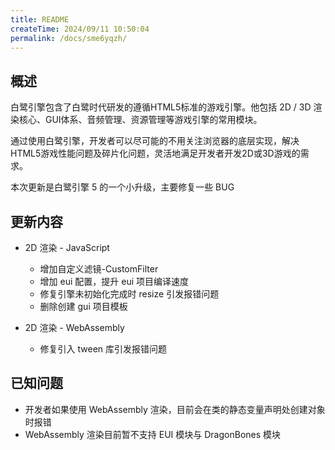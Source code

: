 ```yaml
---
title: README
createTime: 2024/09/11 10:50:04
permalink: /docs/sme6yqzh/
---
```

## 概述

白鹭引擎包含了白鹭时代研发的遵循HTML5标准的游戏引擎。他包括 2D / 3D 渲染核心、GUI体系、音频管理、资源管理等游戏引擎的常用模块。

通过使用白鹭引擎，开发者可以尽可能的不用关注浏览器的底层实现，解决HTML5游戏性能问题及碎片化问题，灵活地满足开发者开发2D或3D游戏的需求。

本次更新是白鹭引擎 5 的一个小升级，主要修复一些 BUG

## 更新内容

* 2D 渲染 - JavaScript
    * 增加自定义滤镜-CustomFilter
    * 增加 eui 配置，提升 eui 项目编译速度
    * 修复引擎未初始化完成时 resize 引发报错问题
    * 删除创建 gui 项目模板

* 2D 渲染 - WebAssembly
    * 修复引入 tween 库引发报错问题

## 已知问题

* 开发者如果使用 WebAssembly 渲染，目前会在类的静态变量声明处创建对象时报错
* WebAssembly 渲染目前暂不支持 EUI 模块与 DragonBones 模块
